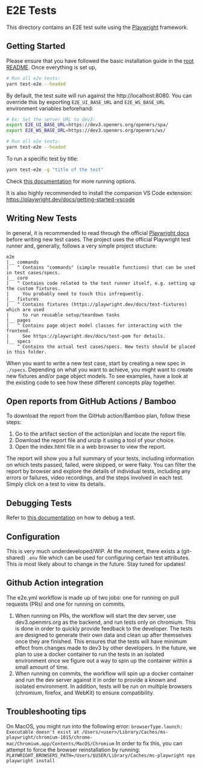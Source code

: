 # E2E Tests

This directory contains an E2E test suite using the [Playwright](https://playwright.dev)
framework. 

## Getting Started

Please ensure that you have followed the basic installation guide in the
[root README](../README.md).
Once everything is set up,

```sh
# Run all e2e tests:
yarn test-e2e --headed 
```

By default, the test suite will run against the http://localhost:8080.
You can override this by exporting `E2E_UI_BASE_URL` and `E2E_WS_BASE_URL` environment variables beforehand:

```sh
# Ex: Set the server URL to dev3:
export E2E_UI_BASE_URL=https://dev3.openmrs.org/openmrs/spa/
export E2E_WS_BASE_URL=https://dev3.openmrs.org/openmrs/ws/

# Run all e2e tests:
yarn test-e2e --headed
```
To run a specific test by title:
```sh
yarn test-e2e -g "title of the test"
```
Check [this documentation](https://playwright.dev/docs/running-tests#command-line) for more running options.  

It is also highly recommended to install the companion VS Code extension:
https://playwright.dev/docs/getting-started-vscode


## Writing New Tests

In general, it is recommended to read through the official [Playwright docs](https://playwright.dev/docs/intro)
before writing new test cases. The project uses the official Playwright test runner and,
generally, follows a very simple project stucture:

```
e2e
|__ commands
|   ^ Contains "commands" (simple reusable functions) that can be used in test cases/specs.
|__ core
|   ^ Contains code related to the test runner itself, e.g. setting up the custom fixtures.
|     You probably need to touch this infrequently.
|__ fixtures
|   ^ Contains fixtures (https://playwright.dev/docs/test-fixtures) which are used
|     to run reusable setup/teardown tasks
|__ pages
|   ^ Contains page object model classes for interacting with the frontend.
|     See https://playwright.dev/docs/test-pom for details.
|__ specs
    ^ Contains the actual test cases/specs. New tests should be placed in this folder.
```

When you want to write a new test case, start by creating a new spec in `./specs`.
Depending on what you want to achieve, you might want to create new fixtures and/or
page object models. To see examples, have a look at the existing code to see how these
different concepts play together.

## Open reports from GitHub Actions / Bamboo

To download the report from the GitHub action/Bamboo plan, follow these steps:

1. Go to the artifact section of the action/plan and locate the report file.
2. Download the report file and unzip it using a tool of your choice.
3. Open the index.html file in a web browser to view the report. 

The report will show you a full summary of your tests, including information on which 
tests passed, failed, were skipped, or were flaky. You can filter the report by browser 
and explore the details of individual tests, including any errors or failures, video 
recordings, and the steps involved in each test. Simply click on a test to view its details.

## Debugging Tests

Refer to [this documentation](https://playwright.dev/docs/debug) on how to debug a test.

## Configuration

This is very much underdeveloped/WIP. At the moment, there exists a (git-shared) `.env`
file which can be used for configuring certain test attributes. This is most likely
about to change in the future. Stay tuned for updates!


## Github Action integration
The e2e.yml workflow is made up of two jobs: one for running on pull requests (PRs) and
one for running on commits.

1. When running on PRs, the workflow will start the dev server, use dev3.openmrs.org as the backend, 
and run tests only on chromium. This is done in order to quickly provide feedback to the developer. 
The tests are designed to generate their own data and clean up after themselves once they are finished. 
This ensures that the tests will have minimum effect from changes made to dev3 by other developers. 
In the future, we plan to use a docker container to run the tests in an isolated environment once we 
figure out a way to spin up the container within a small amount of time.
2. When running on commits, the workflow will spin up a docker container and run the dev server against
it in order to provide a known and isolated environment. In addition, tests will be run on multiple 
browsers (chromium, firefox, and WebKit) to ensure compatibility.

## Troubleshooting tips

On MacOS, you might run into the following error:
```browserType.launch: Executable doesn't exist at /Users/<user>/Library/Caches/ms-playwright/chromium-1015/chrome-mac/Chromium.app/Contents/MacOS/Chromium```
In order to fix this, you can attempt to force the browser reinstallation by running:
```PLAYWRIGHT_BROWSERS_PATH=/Users/$USER/Library/Caches/ms-playwright npx playwright install```
